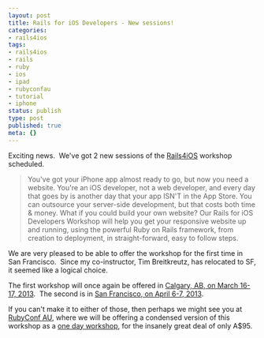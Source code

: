 ```yaml
---
layout: post
title: Rails for iOS Developers - New sessions!
categories:
- rails4ios
tags:
- rails4ios
- rails
- ruby
- ios
- ipad
- rubyconfau
- tutorial
- iphone
status: publish
type: post
published: true
meta: {}
---
```


Exciting news.  We've got 2 new sessions of the 
[Rails4iOS](http://rails4ios.com) workshop scheduled.  

>You've got your iPhone app almost ready to go, but now you need a website. You're an iOS developer, not a web developer, and every day that goes by is another day that your app ISN'T in the App Store. You can outsource your server-side development, but that costs both time & money. What if you could build your own website? Our Rails for iOS Developers Workshop will help you get your responsive website up and running, using the powerful Ruby on Rails framework, from creation to deployment, in straight-forward, easy to follow steps.


We are very pleased to be able to offer the workshop for the first time in San Francisco.  Since my co-instructor, Tim Breitkreutz, has relocated to SF, it seemed like a logical choice.

The first workshop will once again be offered in 
[Calgary, AB, on March 16-17, 2013](https://wndx.stagehq.com/events/1954).  The second is in 
[San Francisco, on April 6-7, 2013](https://wndx.stagehq.com/events/1953).

If you can't make it to either of those, then perhaps we might see you at 
[RubyConf AU](http://www.rubyconf.org.au/workshops), where we will be offering a condensed version of this workshop as a 
[one day workshop](#), for the insanely great deal of only A$95.
